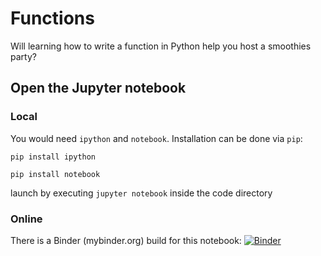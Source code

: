 # Functions
Will learning how to write a function in Python help you host a smoothies party?

## Open the Jupyter notebook
### Local
You would need `ipython` and `notebook`. Installation can be done via `pip`:

`pip install ipython`

`pip install notebook`

launch by executing `jupyter notebook` inside the code directory


### Online
There is a Binder (mybinder.org) build for this notebook:
[![Binder](https://mybinder.org/badge_logo.svg)](https://mybinder.org/v2/gh/thutran/gwc-functions/master?filepath=functions.ipynb)
